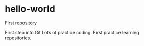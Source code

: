 # hello-world
First repository

First step into Git
Lots of practice coding.
First practice learning repositories.

